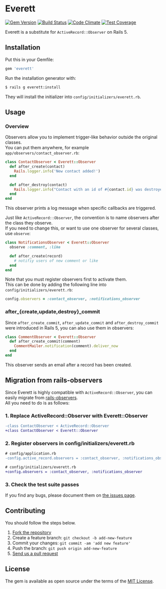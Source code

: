 # Everett
[![Gem Version](https://badge.fury.io/rb/everett.svg)](http://badge.fury.io/rb/everett)
[![Build Status](https://travis-ci.org/yasaichi/everett.svg?branch=master)](https://travis-ci.org/yasaichi/everett)
[![Code Climate](https://codeclimate.com/github/yasaichi/everett/badges/gpa.svg)](https://codeclimate.com/github/yasaichi/everett)
[![Test Coverage](https://codeclimate.com/github/yasaichi/everett/badges/coverage.svg)](https://codeclimate.com/github/yasaichi/everett/coverage)

Everett is a substitute for `ActiveRecord::Observer` on Rails 5.

## Installation
Put this in your Gemfile:

```ruby
gem 'everett'
```

Run the installation generator with:

```sh
$ rails g everett:install
```

They will install the initializer into `config/initializers/everett.rb`.

## Usage
### Overview
Observers allow you to implement trigger-like behavior outside the original classes.  
You can put them anywhere, for example `app/observers/contact_observer.rb`:

```ruby
class ContactObserver < Everett::Observer
  def after_create(contact)
    Rails.logger.info('New contact added!')
  end

  def after_destroy(contact)
    Rails.logger.info("Contact with an id of #{contact.id} was destroyed!")
  end
end
```

This observer prints a log message when specific callbacks are triggered.

Just like `ActiveRecord::Observer`, the convention is to name observers after the class they observe.  
If you need to change this, or want to use one observer for several classes, use `observe`:

```ruby
class NotificationsObserver < Everett::Observer
  observe :comment, :like

  def after_create(record)
    # notifiy users of new comment or like
  end
end
```

Note that you must register observers first to activate them.  
This can be done by adding the following line into `config/initializers/everett.rb`:

```ruby
config.observers = :contact_observer, :notifications_observer
```

### after\_{create,update,destroy}\_commit
Since `after_create_commit`, `after_update_commit` and `after_destroy_commit` were introduced in Rails 5,
you can also use them in observers:

```ruby
class CommentObserver < Everett::Observer
  def after_create_commit(comment)
    CommentMailer.notification(comment).deliver_now
  end
end
```

This observer sends an email after a record has been created.

## Migration from rails-observers
Since Everett is highly compatible with `ActiveRecord::Observer`,
you can easily migrate from [rails-observers](https://github.com/rails/rails-observers).  
All you need to do is as follows:

### 1. Replace ActiveRecord::Observer with Everett::Observer

```diff
-class ContactObserver < ActiveRecord::Observer
+class ContactObserver < Everett::Observer
```

### 2. Register observers in config/initializers/everett.rb

```diff
# config/application.rb
-config.active_record.observers = :contact_observer, :notifications_observer

# config/initializers/everett.rb
+config.observers = :contact_observer, :notifications_observer
```

### 3. Check the test suite passes
If you find any bugs, please document them on [the issues page](https://github.com/yasaichi/everett/issues).

## Contributing
You should follow the steps below.

1. [Fork the repository](https://help.github.com/articles/fork-a-repo/)
2. Create a feature branch: `git checkout -b add-new-feature`
3. Commit your changes: `git commit -am 'add new feature'`
4. Push the branch: `git push origin add-new-feature`
4. [Send us a pull request](https://help.github.com/articles/about-pull-requests/)

## License
The gem is available as open source under the terms of the [MIT License](http://opensource.org/licenses/MIT).
